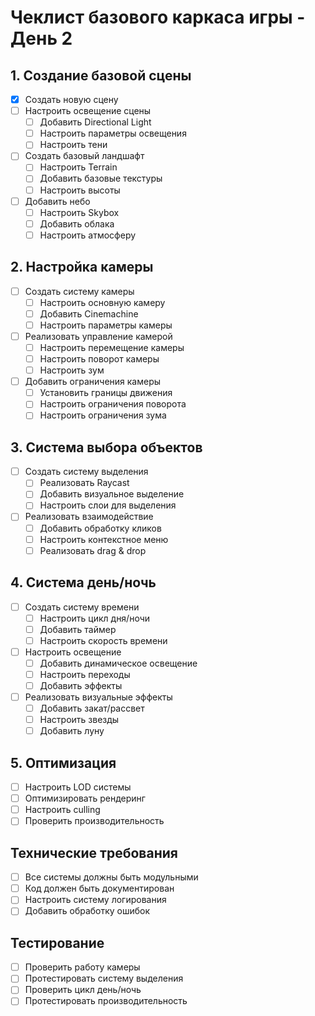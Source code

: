 # Чеклист базового каркаса игры - День 2

## 1. Создание базовой сцены
- [x] Создать новую сцену
- [ ] Настроить освещение сцены
  - [ ] Добавить Directional Light
  - [ ] Настроить параметры освещения
  - [ ] Настроить тени
- [ ] Создать базовый ландшафт
  - [ ] Настроить Terrain
  - [ ] Добавить базовые текстуры
  - [ ] Настроить высоты
- [ ] Добавить небо
  - [ ] Настроить Skybox
  - [ ] Добавить облака
  - [ ] Настроить атмосферу

## 2. Настройка камеры
- [ ] Создать систему камеры
  - [ ] Настроить основную камеру
  - [ ] Добавить Cinemachine
  - [ ] Настроить параметры камеры
- [ ] Реализовать управление камерой
  - [ ] Настроить перемещение камеры
  - [ ] Настроить поворот камеры
  - [ ] Настроить зум
- [ ] Добавить ограничения камеры
  - [ ] Установить границы движения
  - [ ] Настроить ограничения поворота
  - [ ] Настроить ограничения зума

## 3. Система выбора объектов
- [ ] Создать систему выделения
  - [ ] Реализовать Raycast
  - [ ] Добавить визуальное выделение
  - [ ] Настроить слои для выделения
- [ ] Реализовать взаимодействие
  - [ ] Добавить обработку кликов
  - [ ] Настроить контекстное меню
  - [ ] Реализовать drag & drop

## 4. Система день/ночь
- [ ] Создать систему времени
  - [ ] Настроить цикл дня/ночи
  - [ ] Добавить таймер
  - [ ] Настроить скорость времени
- [ ] Настроить освещение
  - [ ] Добавить динамическое освещение
  - [ ] Настроить переходы
  - [ ] Добавить эффекты
- [ ] Реализовать визуальные эффекты
  - [ ] Добавить закат/рассвет
  - [ ] Настроить звезды
  - [ ] Добавить луну

## 5. Оптимизация
- [ ] Настроить LOD системы
- [ ] Оптимизировать рендеринг
- [ ] Настроить culling
- [ ] Проверить производительность

## Технические требования
- [ ] Все системы должны быть модульными
- [ ] Код должен быть документирован
- [ ] Настроить систему логирования
- [ ] Добавить обработку ошибок

## Тестирование
- [ ] Проверить работу камеры
- [ ] Протестировать систему выделения
- [ ] Проверить цикл день/ночь
- [ ] Протестировать производительность 